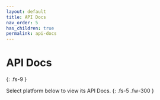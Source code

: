 ```yaml
---
layout: default
title: API Docs
nav_order: 5
has_children: true
permalink: api-docs
---
```


# API Docs
{: .fs-9 }

Select platform below to view its API Docs.
{: .fs-5 .fw-300 }
